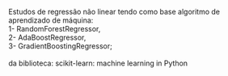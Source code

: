 Estudos de regressão não linear tendo como base algoritmo de aprendizado de máquina:<br>
1- RandomForestRegressor, <br>
2- AdaBoostRegressor, <br>
3- GradientBoostingRegressor;<br>
<br>
da biblioteca: scikit-learn: machine learning in Python
